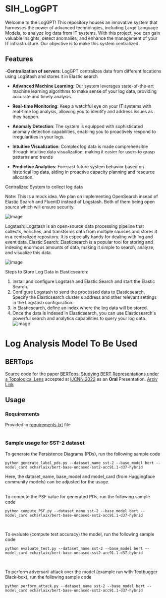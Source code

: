 # SIH_LogGPT
Welcome to the LogGPT! This repository houses an innovative system that harnesses the power of advanced technologies, including Large Language Models, to analyze log data from IT systems. With this project, you can gain valuable insights, detect anomalies, and enhance the management of your IT infrastructure. Our objective is to make this system centralized.

## Features

-**Centralization of servers**: LogGPT centralizes data from different locations using LogStash and stores it in Elastic search
- **Advanced Machine Learning**: Our system leverages state-of-the-art machine learning algorithms to make sense of your log data, providing accurate and timely analysis.

- **Real-time Monitoring**: Keep a watchful eye on your IT systems with real-time log analysis, allowing you to identify and address issues as they happen.

- **Anomaly Detection**: The system is equipped with sophisticated anomaly detection capabilities, enabling you to proactively respond to irregularities in your logs.

- **Intuitive Visualization**: Complex log data is made comprehensible through intuitive data visualization, making it easier for users to grasp patterns and trends

-  **Predictive Analytics**: Forecast future system behavior based on historical log data, aiding in proactive capacity planning and resource allocation.

Centralized System to collect log data

Note: This is a mock idea. We plan on implementing OpenSearch insead of Elastic Search and FluentD instead of Logstash. Both of them being open source which will ensure security.

 ![image](https://github.com/vaishnavijadhav1102/SIH_LogGPT/assets/96016512/d65eed9a-9944-4e51-85d3-11e5d1b9f88b)

Logstash: Logstash is an open-source data processing pipeline that collects, enriches, and transforms data from multiple sources and stores it in a centralized repository. It is especially handy for dealing with log and event data.
Elastic Search: Elasticsearch is a popular tool for storing and indexing enormous amounts of data, making it simple to search, analyze, and visualize this data.

![image](https://github.com/vaishnavijadhav1102/SIH_LogGPT/assets/96016512/9d7c3dbb-9505-46d0-938f-9f7d889b0739)

Steps to Store Log Data in Elasticsearch:
1. Install and configure Logstash and Elastic Search and start the Elastic Search.
2. Configure Logstash to send the processed data to Elasticsearch. Specify the Elasticsearch cluster's address and other relevant settings in the Logstash configuration.
3. In Elasticsearch, define an index where the log data will be stored.
4. Once the data is indexed in Elasticsearch, you can use Elasticsearch's powerful search and analytics capabilities to query your log data.
 ![image](https://github.com/vaishnavijadhav1102/SIH_LogGPT/assets/96016512/edaf8952-4bd8-4a9b-8a5d-36fa63215002)

# Log Analysis Model To Be Used
## BERTops
Source code for the paper [BERTops: Studying BERT Representations under a
Topological Lens]() accepted at [IJCNN 2022](https://wcci2022.org/call-for-papers/) as an **Oral** Presentation. [Arxiv Link](https://arxiv.org/abs/2205.00953)

## Usage

### Requirements
Provided in [requirements.txt](requirements.txt) file
</br></br>

### Sample usage for SST-2 dataset

To generate the Persistence Diagrams (PDs), run the following sample code
```
python generate_label_pds.py --dataset_name sst-2 --base_model bert --model_card echarlaix/bert-base-uncased-sst2-acc91.1-d37-hybrid
```
Here, the dataset_name, base_model and model_card (from Huggingface community models) can be adjusted for the usage.
</br></br>

To compute the PSF value for generated PDs, run the following sample code
```
python compute_PSF.py --dataset_name sst-2 --base_model bert --model_card echarlaix/bert-base-uncased-sst2-acc91.1-d37-hybrid
```
</br>

To evaluate (compute test accuracy) the model, run the following sample code
```
python evaluate_test.py --dataset_name sst-2 --base_model bert --model_card echarlaix/bert-base-uncased-sst2-acc91.1-d37-hybrid
```
</br>

To perform adversaril attack over the model (example run with Textbugger Black-box), run the following sample code
```
python perform_attack.py --dataset_name sst-2 --base_model bert --model_card echarlaix/bert-base-uncased-sst2-acc91.1-d37-hybrid
```
